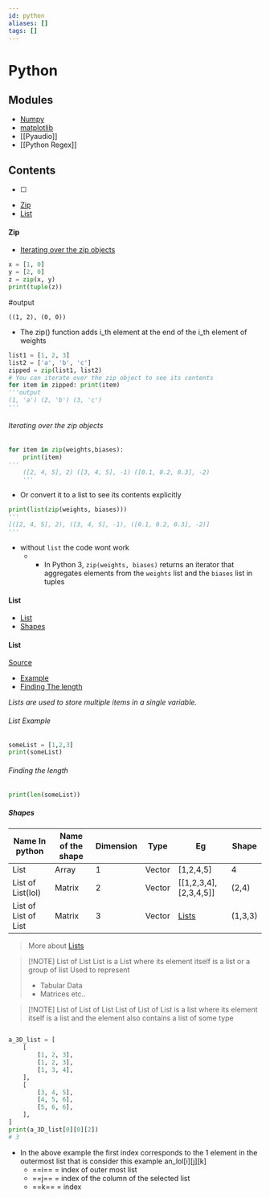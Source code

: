 ```yaml
---
id: python
aliases: []
tags: []
---
```


# Python

## Modules

- [Numpy](numpy.md)
- [matplotlib](./matplotlib.md)
- [[Pyaudio]]
- [[Python Regex]]
## Contents

- [ ]
- [Zip](#zip)
- [List](#list)

#### Zip

- [Iterating over the zip objects](#iterating%20over%20the%20zip%20objects)

```python
x = [1, 0]
y = [2, 0]
z = zip(x, y)
print(tuple(z))
```

#output

```
((1, 2), (0, 0))
```

- The zip() function adds i_th element at the end of the i_th element of weights

```python
list1 = [1, 2, 3]
list2 = ['a', 'b', 'c']
zipped = zip(list1, list2)
# You can iterate over the zip object to see its contents
for item in zipped: print(item)
'''output
(1, 'a') (2, 'b') (3, 'c')
'''
```

###### Iterating over the zip objects

```python
for item in zip(weights,biases):
	print(item)
'''
	([2, 4, 5], 2) ([3, 4, 5], -1) ([0.1, 0.2, 0.3], -2)
	'''
```

- Or convert it to a list to see its contents explicitly

```python
print(list(zip(weights, biases)))
'''
[([2, 4, 5], 2), ([3, 4, 5], -1), ([0.1, 0.2, 0.3], -2)]
'''

```

- without `list` the code wont work
  - - In Python 3, `zip(weights, biases)` returns an iterator that aggregates elements from the `weights` list and the `biases` list in tuples

#### List

- [List](#list)
- [Shapes](#shapes)

#### List

[Source](https://www.w3schools.com/python/python_lists.asp)

- [Example](#list%20example)
- [Finding The length](#finding%20the%20length)

_Lists are used to store multiple items in a single variable._

###### List Example

```python
someList = [1,2,3]
print(someList)
```

###### Finding the length

```python
print(len(someList))
```

##### Shapes

| Name In python       | Name of the shape | Dimension | Type   | Eg                      | Shape   |
| -------------------- | ----------------- | --------- | ------ | ----------------------- | ------- |
| List                 | Array             | 1         | Vector | [1,2,4,5]               | 4       |
| List of List(lol)    | Matrix            | 2         | Vector | \[[1,2,3,4],[2,3,4,5\]] | (2,4)   |
| List of List of List | Matrix            | 3         | Vector | [Lists](python.md#list) | (1,3,3) |

> More about [Lists](python.md#list)

> [!NOTE] List of List
> List is a List where its element itself is a list or a group of list
> Used to represent
>
> - Tabular Data
> - Matrices etc..

> [!NOTE] List of List of List
> List of List of List is a list where its element itself is a list and the element also contains a list of some type

```python

a_3D_list = [
    [
        [1, 2, 3],
        [1, 2, 3],
        [1, 3, 4],
    ],
    [
        [3, 4, 5],
        [4, 5, 6],
        [5, 6, 6],
    ],
]
print(a_3D_list[0][0][2])
# 3
```

- In the above example the first index corresponds to the 1 element in the outermost list that is consider this example an_lol\[i]\[j\]\[k]
  - ==i== = index of outer most list
  - ==j== = index of the column of the selected list
  - ==k== = index

